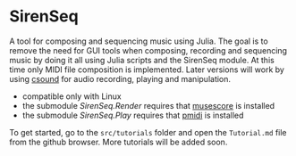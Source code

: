 # SirenSeq

A tool for composing and sequencing music using Julia.  The goal is to remove the need for GUI tools when composing, recording and sequencing music by doing it all using Julia scripts and the SirenSeq module.  At this time only MIDI file composition is implemented.  Later versions will work by using [csound](http://www.csounds.com/) for audio recording, playing and manipulation.

- compatible only with Linux
- the submodule *SirenSeq.Render* requires that [musescore](https://musescore.org/) is installed
- the submodule *SirenSeq.Play* requires that [pmidi](http://alsa.opensrc.org/Pmidi) is installed

To get started, go to the `src/tutorials` folder and open the `Tutorial.md` file from the github browser.  More tutorials will be added soon.
